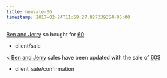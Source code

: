 ```yaml
---
title: newsale-06
timestamp: 2017-02-24T11:59:27.827339354-05:00
---
```


[Ben and Jerry](company_name) so bought for [60](amount_of_money)
* client/sale

< [Ben and Jerry](company_name) sales have been updated with the sale of [60$](amount_of_money)
* client_sale/confirmation
